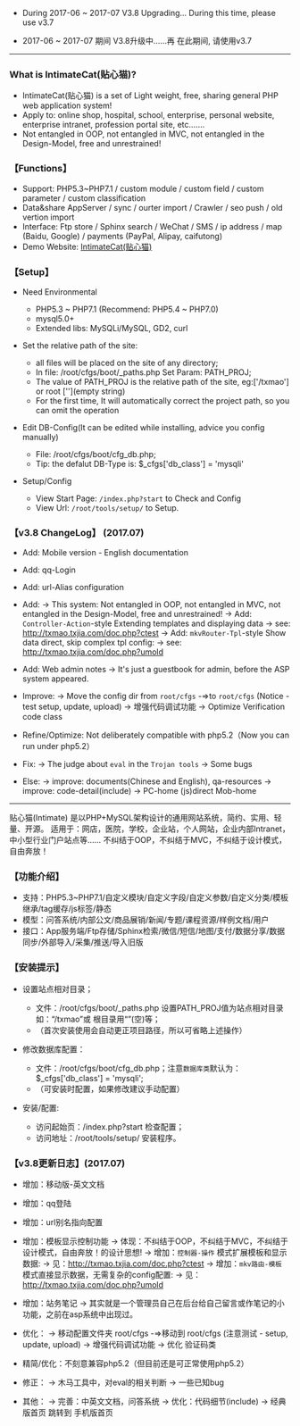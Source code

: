 

* During 2017-06 ~ 2017-07 
V3.8 Upgrading...
During this time, please use v3.7

* 2017-06 ~ 2017-07 期间 
V3.8升级中……再
在此期间, 请使用v3.7


--- --- --- --- --- --- --- --- --- 

### What is IntimateCat(贴心猫)?

* IntimateCat(贴心猫) is a set of Light weight, free, sharing general PHP web application system!
* Apply to: online shop, hospital, school, enterprise, personal website, enterprise intranet, profession portal site, etc.......
* Not entangled in OOP, not entangled in MVC, not entangled in the Design-Model, free and unrestrained!

### 【Functions】

* Support: PHP5.3~PHP7.1 / custom module / custom field / custom parameter / custom classification
* Data&share AppServer / sync / ourter import / Crawler / seo push / old vertion import
* Interface: Ftp store / Sphinx search / WeChat / SMS / ip address / map (Baidu, Google) / payments (PayPal, Alipay, caifutong)
* Demo Website: [IntimateCat(贴心猫)](http://txmao.txjia.com/)

### 【Setup】

* Need Environmental
  - PHP5.3 ~ PHP7.1 (Recommend: PHP5.4 ~ PHP7.0)
  - mysql5.0+
  - Extended libs: MySQLi/MySQL, GD2, curl

* Set the relative path of the site: 
  - all files will be placed on the site of any directory; 
  - In file: /root/cfgs/boot/_paths.php Set Param: PATH_PROJ; 
  - The value of PATH_PROJ is the relative path of the site, eg:['/txmao'] or root [''](empty string)
  - For the first time, It will automatically correct the project path, so you can omit the operation

* Edit DB-Config(It can be edited while installing, advice you config manually) 
  - File: /root/cfgs/boot/cfg_db.php; 
  - Tip: the defalut DB-Type is: $_cfgs['db_class'] = 'mysqli'

* Setup/Config 
  - View Start Page: `/index.php?start` to Check and Config
  - View Url: `/root/tools/setup/` to Setup.

### 【v3.8 ChangeLog】 (2017.07)

* Add: Mobile version - English documentation
* Add: qq-Login
* Add: url-Alias configuration

* Add: 
 -> This system: Not entangled in OOP, not entangled in MVC, not entangled in the Design-Model, free and unrestrained!
 -> Add: `Controller-Action`-style Extending templates and displaying data
 -> see: http://txmao.txjia.com/doc.php?ctest
 -> Add: `mkvRouter-Tpl`-style Show data direct, skip complex tpl config:
 -> see: http://txmao.txjia.com/doc.php?umold

* Add: Web admin notes
 -> It's just a guestbook for admin, before the ASP system appeared.

* Improve: 
 -> Move the config dir from `root/cfgs` -=>to `root/cfgs` (Notice - test setup, update, upload)
 -> 增强代码调试功能
 -> Optimize Verification code class

* Refine/Optimize: Not deliberately compatible with php5.2（Now you can run under php5.2）

* Fix: 
 -> The judge about `eval` in the `Trojan tools`
 -> Some bugs

* Else: 
 -> improve: documents(Chinese and English), qa-resources
 -> improve: code-detail(include)
 -> PC-home (js)direct Mob-home


--- --- --- --- --- --- --- --- --- 

贴心猫(Intimate) 是以PHP+MySQL架构设计的通用网站系统，简约、实用、轻量、开源。
适用于：网店，医院，学校，企业站，个人网站，企业内部Intranet，中小型行业门户站点等……
不纠结于OOP，不纠结于MVC，不纠结于设计模式，自由奔放！

### 【功能介绍】

* 支持：PHP5.3~PHP7.1/自定义模块/自定义字段/自定义参数/自定义分类/模板继承/tag缓存/js标签/静态
* 模型：问答系统/内部公文/商品展销/新闻/专题/课程资源/样例文档/用户
* 接口：App服务端/Ftp存储/Sphinx检索/微信/短信/地图/支付/数据分享/数据同步/外部导入/采集/推送/导入旧版

### 【安装提示】

* 设置站点相对目录；
  - 文件：/root/cfgs/boot/_paths.php 设置PATH_PROJ值为站点相对目录如：“/txmao”或 根目录用“”(空)等；
  - （首次安装使用会自动更正项目路径，所以可省略上述操作）

* 修改数据库配置：
  - 文件：/root/cfgs/boot/cfg_db.php；注意`数据库类`默认为：$_cfgs['db_class'] = 'mysqli';
  - （可安装时配置，如果修改建议手动配置）

* 安装/配置: 
  - 访问起始页：/index.php?start 检查配置；
  - 访问地址：/root/tools/setup/ 安装程序。


### 【v3.8更新日志】(2017.07)

* 增加：移动版-英文文档
* 增加：qq登陆
* 增加：url别名指向配置

* 增加：模板显示控制功能
 -> 体现：不纠结于OOP，不纠结于MVC，不纠结于设计模式，自由奔放！的设计思想!
 -> 增加：`控制器-操作` 模式扩展模板和显示数据:
 -> 见：http://txmao.txjia.com/doc.php?ctest
 -> 增加：`mkv路由-模板` 模式直接显示数据，无需复杂的config配置:
 -> 见：http://txmao.txjia.com/doc.php?umold

* 增加：站务笔记
 -> 其实就是一个管理员自己在后台给自己留言或作笔记的小功能，之前在asp系统中出现过。

* 优化：
 -> 移动配置文件夹 root/cfgs -=>移动到 root/cfgs (注意测试 - setup, update, upload)
 -> 增强代码调试功能
 -> 优化 验证码类

* 精简/优化：不刻意兼容php5.2（但目前还是可正常使用php5.2）

* 修正：
 -> 木马工具中，对eval的相关判断
 -> 一些已知bug

* 其他：
 -> 完善：中英文文档，问答系统
 -> 优化：代码细节(include)
 -> 经典版首页 跳转到 手机版首页
 

